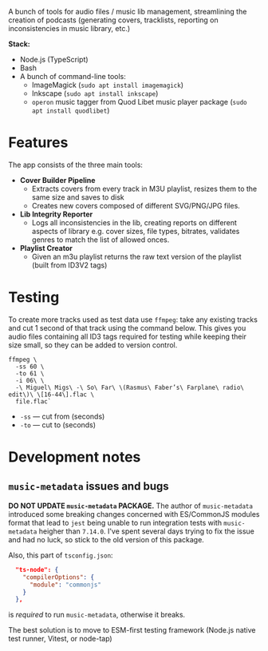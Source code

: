 A bunch of tools for audio files / music lib management, streamlining the creation of podcasts (generating covers, tracklists, reporting on inconsistencies in music library, etc.)

**Stack:**

- Node.js (TypeScript)
- Bash
- A bunch of command-line tools:
  - ImageMagick (`sudo apt install imagemagick`)
  - Inkscape (`sudo apt install inkscape`)
  - `operon` music tagger from Quod Libet music player package (`sudo apt install quodlibet`)

# Features

The app consists of the three main tools:

- **Cover Builder Pipeline**
  - Extracts covers from every track in M3U playlist, resizes them to the same size and saves to disk
  - Creates new covers composed of different SVG/PNG/JPG files.
- **Lib Integrity Reporter**
  - Logs all inconsistencies in the lib, creating reports on different aspects of library e.g. cover sizes, file types, bitrates, validates genres to match the list of allowed onces.
- **Playlist Creator**
  - Given an m3u playlist returns the raw text version of the playlist (built from ID3V2 tags)

# Testing

To create more tracks used as test data use `ffmpeg`: take any existing tracks and cut 1 second of that track using the command below. This gives you audio files containing all ID3 tags required for testing while keeping their size small, so they can be added to version control.

```
ffmpeg \
  -ss 60 \
  -to 61 \
  -i 06\ \
  -\ Miguel\ Migs\ -\ So\ Far\ \(Rasmus\ Faber’s\ Farplane\ radio\ edit\)\ \[16-44\].flac \
  file.flac`
```

- `-ss` — cut from (seconds)
- `-to` — cut to (seconds)

# Development notes

## `music-metadata` issues and bugs

**DO NOT UPDATE `music-metadata` PACKAGE.** The author of `music-metadata` introduced some breaking changes concerned with ES/CommonJS modules format that lead to `jest` being unable to run integration tests with `music-metadata` heigher than `7.14.0`. I've spent several days trying to fix the issue and had no luck, so stick to the old version of this package.

Also, this part of `tsconfig.json`:

```json
  "ts-node": {
    "compilerOptions": {
      "module": "commonjs"
    }
  },
```

is _required_ to run `music-metadata`, otherwise it breaks.

The best solution is to move to ESM-first testing framework (Node.js native test runner, Vitest, or node-tap)
